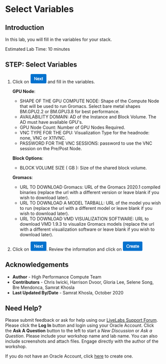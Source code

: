 # Select Variables

## Introduction
In this lab, you will fill in the variables for your stack.

Estimated Lab Time: 10 minutes

## **STEP**: Select Variables

1. Click on ![](./images/next.png) and fill in the variables.

    **GPU Node**:

    * SHAPE OF THE GPU COMPUTE NODE: Shape of the Compute Node that will be used to run Gromacs. Select bare metal shapes BM.GPU2.2 or BM.GPU3.8 for best performance.
    * AVAILABILITY DOMAIN: AD of the Instance and Block Volume. The AD must have available GPU's.
    * GPU Node Count: Number of GPU Nodes Required.
    * VNC TYPE FOR THE GPU: Visualization Type for the headnode: none, VNC or X11VNC.
    * PASSWORD FOR THE VNC SESSIONS: password to use the VNC session on the Pre/Post Node.

    **Block Options**:

    * BLOCK VOLUME SIZE ( GB ): Size of the shared block volume.

    **Gromacs**:

    * URL TO DOWNLOAD Gromacs: URL of the Gromacs 2020.1 compiled binaries (replace the url with a different version or leave blank if you wish to download later).
    * URL TO DOWNLOAD A MODEL TARBALL: URL of the model you wish to run (replace the url with a different model or leave blank if you wish to download later).
    * URL TO DOWNLOAD VMD VISUALIZATION SOFTWARE: URL to download VMD 1.9.3 to visualize Gromacs models (replace the url with a different visualization software or leave blank if you wish to download later).

2. Click on ![](./images/next.png). Review the information and click on ![](./images/create.png)


## Acknowledgements
* **Author** - High Performance Compute Team
* **Contributors** -  Chris Iwicki, Harrison Dvoor, Gloria Lee, Selene Song, Bre Mendonca, Samrat Khosla
* **Last Updated By/Date** - Samrat Khosla, October 2020

## Need Help?
Please submit feedback or ask for help using our [LiveLabs Support Forum](https://community.oracle.com/tech/developers/categories/high-performance-computing-hpc). Please click the **Log In** button and login using your Oracle Account. Click the **Ask A Question** button to the left to start a *New Discussion* or *Ask a Question*.  Please include your workshop name and lab name.  You can also include screenshots and attach files.  Engage directly with the author of the workshop.

If you do not have an Oracle Account, click [here](https://profile.oracle.com/myprofile/account/create-account.jspx) to create one.